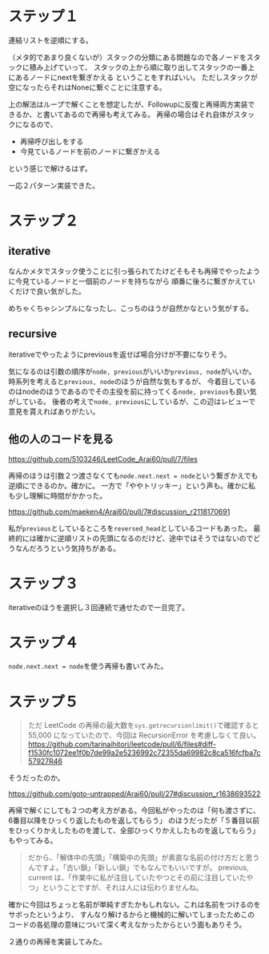 # ステップ１

連結リストを逆順にする。

（メタ的であまり良くないが）スタックの分類にある問題なので各ノードをスタックに積み上げていって、
スタックの上から順に取り出してスタックの一番上にあるノードにnextを繋ぎかえる
ということをすればいい。
ただしスタックが空になったらそれはNoneに繋ぐことに注意する。

上の解法はループで解くことを想定したが、Followupに反復と再帰両方実装できるか、と書いてあるので再帰も考えてみる。
再帰の場合はそれ自体がスタックになるので、

- 再帰呼び出しをする
- 今見ているノードを前のノードに繋ぎかえる

という感じで解けるはず。

一応２パターン実装できた。

# ステップ２

## iterative

なんかメタでスタック使うことに引っ張られてたけどそもそも再帰でやったように今見ているノードと一個前のノードを持ちながら
順番に後ろに繋ぎかえていくだけで良い気がした。

めちゃくちゃシンプルになったし、こっちのほうが自然かなという気がする。

## recursive

iterativeでやったようにpreviousを返せば場合分けが不要になりそう。

気になるのは引数の順序が`node, previous`がいいか`previous, node`がいいか。
時系列を考えると`previous, node`のほうが自然な気もするが、
今着目しているのはnodeのほうであるのでその主役を前に持ってくる`node, previous`も良い気がしている。
後者の考えで`node, previous`にしているが、この辺はレビューで意見を貰えればありがたい。

## 他の人のコードを見る

https://github.com/5103246/LeetCode_Arai60/pull/7/files

再帰のほうは引数２つ渡さなくても`node.next.next = node`という繋ぎかえでも逆順にできるのか。確かに。
一方で「ややトリッキー」という声も。確かに私も少し理解に時間がかかった。

https://github.com/maeken4/Arai60/pull/7#discussion_r2118170691

私が`previous`としているところを`reversed_head`としているコードもあった。
最終的には確かに逆順リストの先頭になるのだけど、途中ではそうではないのでどうなんだろうという気持ちがある。

# ステップ３

iterativeのほうを選択し３回連続で通せたので一旦完了。

# ステップ４

`node.next.next = node`を使う再帰も書いてみた。

# ステップ５

> ただ LeetCode の再帰の最大数を`sys.getrecursionlimit()`で確認すると 55,000 になっていたので、今回は RecursionError を考慮しなくて良い。
https://github.com/tarinaihitori/leetcode/pull/6/files#diff-f1530fc1072ee1f0b7de99a2e5236992c72355da69982c8ca516fcfba7c57927R46

そうだったのか。

https://github.com/goto-untrapped/Arai60/pull/27#discussion_r1638693522

再帰で解くにしても２つの考え方がある。今回私がやったのは「何も渡さずに、6番目以降をひっくり返したものを返してもらう」
のほうだったが「５番目以前をひっくりかえしたものを渡して、全部ひっくりかえしたものを返してもらう」もやってみる。

> だから、「解体中の先頭」「構築中の先頭」が素直な名前の付け方だと思うんですよ。「古い鎖」「新しい鎖」でもなんでもいいですが。
> previous, current は、「作業中に私が注目していたやつとその前に注目していたやつ」ということですが、それは人には伝わりませんね。

確かに今回はちょっと名前が単純すぎたかもしれない。これは名前をつけるのをサボったというより、
すんなり解けるからと機械的に解いてしまったためこのコードの各処理の意味について深く考えなかったからという面もありそう。

２通りの再帰を実装してみた。
